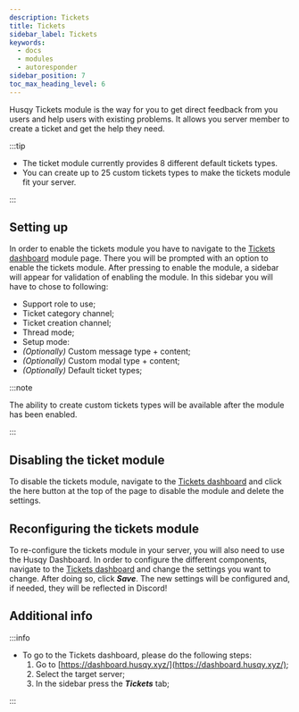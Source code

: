 ```yaml
---
description: Tickets
title: Tickets
sidebar_label: Tickets
keywords:
  - docs
  - modules
  - autoresponder
sidebar_position: 7
toc_max_heading_level: 6
---
```


Husqy Tickets module is the way for you to get direct feedback from you users and help users with existing problems. It allows you server member to create a ticket and get the help they need.

:::tip

- The ticket module currently provides 8 different default tickets types.
- You can create up to 25 custom tickets types to make the tickets module fit your server.

:::

## Setting up

In order to enable the tickets module you have to navigate to the [Tickets dashboard](#additional-info) module page. There you will be prompted with an option to enable the tickets module. After pressing to enable the module, a sidebar will appear for validation of enabling the module. In this sidebar you will have to chose to following:

- Support role to use;
- Ticket category channel;
- Ticket creation channel;
- Thread mode;
- Setup mode:
- _(Optionally)_ Custom message type + content;
- _(Optionally)_ Custom modal type + content;
- _(Optionally)_ Default ticket types;

:::note

The ability to create custom tickets types will be available after the module has been enabled.

:::

## Disabling the ticket module

To disable the tickets module, navigate to the [Tickets dashboard](#additional-info) and click the here button at the top of the page to disable the module and delete the settings.

## Reconfiguring the tickets module

To re-configure the tickets module in your server, you will also need to use the Husqy Dashboard. In order to configure the different components, navigate to the [Tickets dashboard](#additional-info) and change the settings you want to change. After doing so, click **_Save_**. The new settings will be configured and, if needed, they will be reflected in Discord!

## Additional info

:::info

- To go to the Tickets dashboard, please do the following steps:
  1. Go to [https://dashboard.husqy.xyz/](https://dashboard.husqy.xyz/);
  2. Select the target server;
  3. In the sidebar press the **_Tickets_** tab;

:::